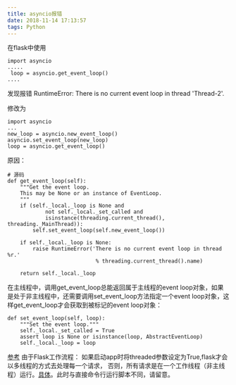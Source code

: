```yaml
---
title: asyncio报错
date: 2018-11-14 17:13:57
tags: Python
---
```

在flask中使用
```
import asyncio
.....
 loop = asyncio.get_event_loop()
....
```
发现报错
RuntimeError: There is no current event loop in thread 'Thread-2'.

修改为
```
import asyncio
...
new_loop = asyncio.new_event_loop()
asyncio.set_event_loop(new_loop)
loop = asyncio.get_event_loop()
```
原因：
```
# 源码
def get_event_loop(self):
    """Get the event loop.
    This may be None or an instance of EventLoop.
    """
    if (self._local._loop is None and
            not self._local._set_called and
            isinstance(threading.current_thread(), threading._MainThread)):
        self.set_event_loop(self.new_event_loop())

    if self._local._loop is None:
        raise RuntimeError('There is no current event loop in thread %r.'
                            % threading.current_thread().name)

    return self._local._loop
```
在主线程中，调用get_event_loop总能返回属于主线程的event loop对象，如果是处于非主线程中，还需要调用set_event_loop方法指定一个event loop对象，这样get_event_loop才会获取到被标记的event loop对象：
```
def set_event_loop(self, loop):
    """Set the event loop."""
    self._local._set_called = True
    assert loop is None or isinstance(loop, AbstractEventLoop)
    self._local._loop = loop
```
[参考](https://juejin.im/entry/5b3d99565188251b134e5355) 
由于Flask工作流程：
如果启动app时将threaded参数设定为True,flask才会以多线程的方式去处理每一个请求，
否则，所有请求是在一个工作线程（非主线程）运行。[具体](https://www.cnblogs.com/jamespei/p/7158107.html)。此时与直接命令行运行脚本不同，请留意。